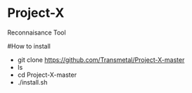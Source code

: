 # Project-X
Reconnaisance Tool

#How to install

- git clone https://github.com/Transmetal/Project-X-master
- ls
- cd Project-X-master
- ./install.sh
